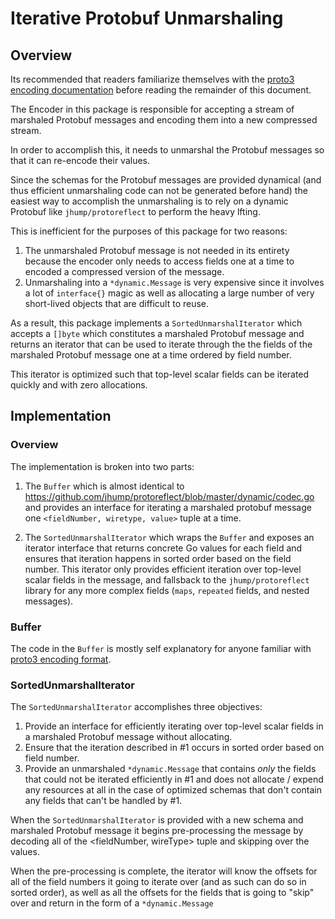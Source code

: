 # Iterative Protobuf Unmarshaling

## Overview

Its recommended that readers familiarize themselves with the [proto3 encoding documentation](https://developers.google.com/protocol-buffers/docs/encoding) before reading the remainder of this document.

The Encoder in this package is responsible for accepting a stream of marshaled Protobuf messages and encoding them into a new compressed stream.

In order to accomplish this, it needs to unmarshal the Protobuf messages so that it can re-encode their values.

Since the schemas for the Protobuf messages are provided dynamical (and thus efficient unmarshaling code can not be generated before hand) the easiest way to accomplish the unmarshaling is to rely on a dynamic Protobuf like `jhump/protoreflect` to perform the heavy lfting.

This is inefficient for the purposes of this package for two reasons:

1. The unmarshaled Protobuf message is not needed in its entirety because the encoder only needs to access fields one at a time to encoded a compressed version of the message.
2. Unmarshaling into a `*dynamic.Message` is very expensive since it involves a lot of `interface{}` magic as well as allocating a large number of very short-lived objects that are difficult to reuse.

As a result, this package implements a `SortedUnmarshalIterator` which accepts a `[]byte` which constitutes a marshaled Protobuf message and returns an iterator that can be used to iterate through the the fields of the marshaled Protobuf message one at a time ordered by field number.

This iterator is optimized such that top-level scalar fields can be iterated quickly and with zero allocations.

## Implementation

### Overview

The implementation is broken into two parts:

1. The `Buffer` which is almost identical to https://github.com/jhump/protoreflect/blob/master/dynamic/codec.go and provides an interface for iterating a marshaled protobuf message one `<fieldNumber, wiretype, value>` tuple at a time.

2. The `SortedUnmarshalIterator` which wraps the `Buffer` and exposes an iterator interface that returns concrete Go values for each field and ensures that iteration happens in sorted order based on the field number. This iterator only provides efficient iteration over top-level scalar fields in the message, and fallsback to the `jhump/protoreflect` library for any more complex fields (`maps`, `repeated` fields, and nested messages).

### Buffer

The code in the `Buffer` is mostly self explanatory for anyone familiar with [proto3 encoding format](https://developers.google.com/protocol-buffers/docs/encoding).

### SortedUnmarshalIterator

The `SortedUnmarshalIterator` accomplishes three objectives:

1. Provide an interface for efficiently iterating over top-level scalar fields in a marshaled Protobuf message without allocating.
2. Ensure that the iteration described in #1 occurs in sorted order based on field number.
3. Provide an unmarshaled `*dynamic.Message` that contains *only* the fields that could not be iterated efficiently in #1 and does not allocate / expend any resources at all in the case of optimized schemas that don't contain any fields that can't be handled by #1.

When the `SortedUnmarshalIterator` is provided with a new schema and marshaled Protobuf message it begins pre-processing the message by decoding all of the <fieldNumber, wireType> tuple and skipping over the values.

When the pre-processing is complete, the iterator will know the offsets for all of the field numbers it going to iterate over (and as such can do so in sorted order), as well as all the offsets for the fields that is going to "skip" over and return in the form of a `*dynamic.Message`